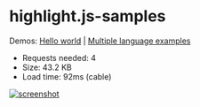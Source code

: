 # highlight.js-samples

Demos: [Hello world](https://hhkaos.github.io/highlight.js-samples/) | [Multiple language examples](https://hhkaos.github.io/highlight.js-samples/langs.html)

* Requests needed: 4
* Size: 43.2 KB
* Load time: 92ms (cable)

[![screenshot](https://user-images.githubusercontent.com/826965/171320137-7182e6bc-e119-4a60-a571-11007e04906e.png)](https://hhkaos.github.io/highlight.js-samples/)
